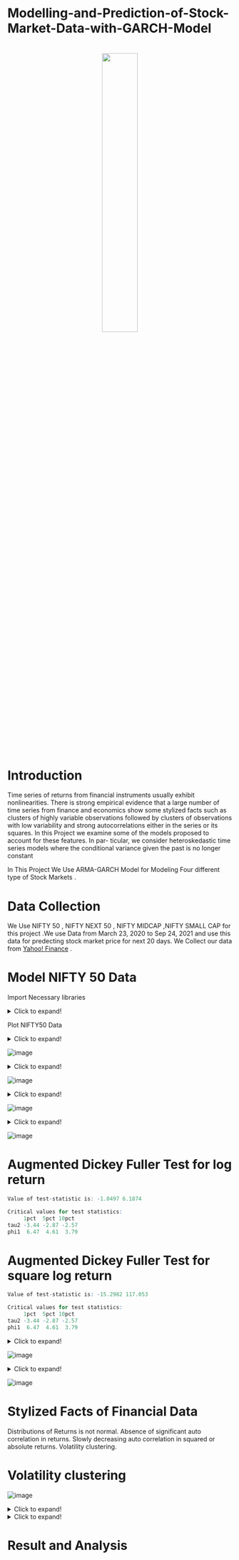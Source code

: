 # Modelling-and-Prediction-of-Stock-Market-Data-with-GARCH-Model
<h1 align="center">
  <img src="https://cdn-images-1.medium.com/max/1024/0*Y6j2EdSa6TLHu_bW" width="40%">
</h1>


# Introduction
Time series of returns from financial instruments usually exhibit nonlinearities. There is strong empirical evidence that a large number of time series
from finance and economics show some stylized facts such as clusters of highly variable observations followed by clusters of observations with low variability
and strong autocorrelations either in the series or its squares. In this Project we examine some of the models proposed to account for these features. In par-
ticular, we consider heteroskedastic time series models where the conditional variance given the past is no longer constant

In This Project We Use ARMA-GARCH Model for Modeling Four different type of Stock Markets .   

# Data Collection
We Use NIFTY 50 , NIFTY NEXT 50 , NIFTY MIDCAP ,NIFTY SMALL CAP for this project .We use Data from March 23, 2020 to Sep 24, 2021 and use this data for predecting stock market price for next 20 days. We Collect our data from [Yahoo! Finance](https://finance.yahoo.com/quote/%5ENSEI/history/) . 
# Model NIFTY 50 Data 

Import Necessary libraries
  <details>
  <summary>Click to expand!</summary>
 
  ```r
    library(randtests)
    library(forecast)
    library(urca)
    library(aTSA)
    library(ggplot2)
    library(tsoutliers)
    library(rugarch)
    library(sgt)
    library(quantmod) 
    library(xts)
    library(corrplot)
  ```
  </details>
  
  Plot NIFTY50 Data
  
  <details>
  <summary>Click to expand!</summary>
 
  ```r
    getSymbols("^NSEI" ,from = "2020-03-23" ,to = "2021-09-24")
    chartSeries(NSEI["2021-09"])
  ```
  </details>
  
![image](https://user-images.githubusercontent.com/76222216/139868150-96df12ed-aab0-45c4-9524-641469e75166.png)


  <details>
  <summary>Click to expand!</summary>
 
  ```r
  return <- log(tso[2:length(tso)]/(rev(nfty50$Close)[-length(nfty50$Close)]))
return_tso <- zoo(return, rev(nfty50$Date)[-1])
#ret = log(rev(nfty50$Close))
#return = -(ret[1:(length(ret)-1)] - ret[2:length(ret)])
Return=CalculateReturns(tso, method = 'log')
ggplot() + geom_line(mapping = aes(x = 1:length(return), y = return, colour = 'NIFTY 50')) +
  #  geom_line(mapping = aes(x = 1:length(returnNftnxt50), y = returnNftnxt50, colour = 'NFTY NEXT 50')) +
  scale_colour_manual('Stock', breaks = c("NIFTY 50"), # "NFTY NEXT 50"),
                      values = c("yellow")) + #, "blue")) +
  scale_y_continuous("Log Return of NIFTY 50 Stock Price") +
  labs(title = "Log Returns of the Closing Prices of NIFTY 50", y = "Log Return of the Stock Prices", x = "Time points")+theme(panel.background = element_rect(fill = "#000033",  colour = "white",size = 0.5, linetype = "solid"),panel.grid.major = element_line(colour = "grey", linetype = "dotted"),panel.grid.minor = element_line(colour = "grey", linetype = "dotted"))


  ```
  </details>

![image](https://user-images.githubusercontent.com/76222216/139870784-b5384cc2-6ffd-4860-9d1d-9725348a24a6.png)

  <details>
  <summary>Click to expand!</summary>
 
  ```r
   chart.Histogram(return,
                methods = c('add.density', 'add.normal'),
                colorset = c('blue', 'green', 'red'))
  ```
  </details>


![image](https://user-images.githubusercontent.com/76222216/139872995-51cb8049-8e92-45b5-94ae-24ba671030cf.png)

  <details>
  <summary>Click to expand!</summary>
 
  ```r
x = rep(0, as.integer(length(return)/22))
for (i in seq(10,(length(return)),22)){
  m = Return[i-10:i+11]
  x[i] = sd(m)
}

acf2(x,max.lag=21)
a<- ggAcf(na.omit(as.vector(x)), col='red',main='Acf of volatility of NIFTY 50');
p<- ggPacf(na.omit(as.vector(x)),col='steelblue',main='PAcf of volatility of NIFTY 50')
grid.arrange(a,p, ncol = 2, nrow = 1)

  ```
  </details>
  
  ![image](https://user-images.githubusercontent.com/76222216/139876341-6016d60d-17ae-488e-b319-a354294ece91.png)

# Augmented Dickey Fuller Test for log return

 ```r
Value of test-statistic is: -1.0497 6.1874 

Critical values for test statistics: 
      1pct  5pct 10pct
tau2 -3.44 -2.87 -2.57
phi1  6.47  4.61  3.79

```

# Augmented Dickey Fuller Test for square log return

 ```r
Value of test-statistic is: -15.2982 117.053 

Critical values for test statistics: 
      1pct  5pct 10pct
tau2 -3.44 -2.87 -2.57
phi1  6.47  4.61  3.79
```

  <details>
  <summary>Click to expand!</summary>
 
  ```r
  a<- ggAcf(na.omit(as.vector(return)), col='red',main='Acf of Log Return of NIFTY 50')
  p<- ggPacf(na.omit(as.vector(return)),col='steelblue',main='PAcf of Log Return of NIFTY 50')
  grid.arrange(a,p, ncol = 2, nrow = 1)
 ```
  </details>
  
  ![image](https://user-images.githubusercontent.com/76222216/139878778-59b8a7fc-eb54-4bb3-9003-70189fd21db1.png)


  
  
   <details>
  <summary>Click to expand!</summary>
 
  ```r
  a<- ggAcf(na.omit(as.vector(Return)^2), col='red',main='Acf of Square Absolute Return of NIFTY')
  p<- ggPacf(na.omit(as.vector(Return)^2),col='steelblue',main='PAcf of Square Absolute Return of NIFTY')
  grid.arrange(a,p, ncol = 2, nrow = 1)

  ```
  </details>
  
  ![image](https://user-images.githubusercontent.com/76222216/139878855-e876fedf-30fe-4529-892c-8c79740d8fb8.png)

# Stylized Facts of Financial Data
 Distributions of Returns is not normal.
 Absence of significant auto correlation in returns.
 Slowly decreasing auto correlation in squared or absolute returns.
 Volatility clustering.
 
 # Volatility clustering
  
  ![image](https://user-images.githubusercontent.com/76222216/139879477-07b65fa2-890d-4e1b-a895-474855224001.png)

  
   <details>
  <summary>Click to expand!</summary>
 
  ```r

  ```
  </details>
  
  
  
  
   <details>
  <summary>Click to expand!</summary>
 
  ```r

  ```
  </details>
  
  
  

# Result and Analysis

